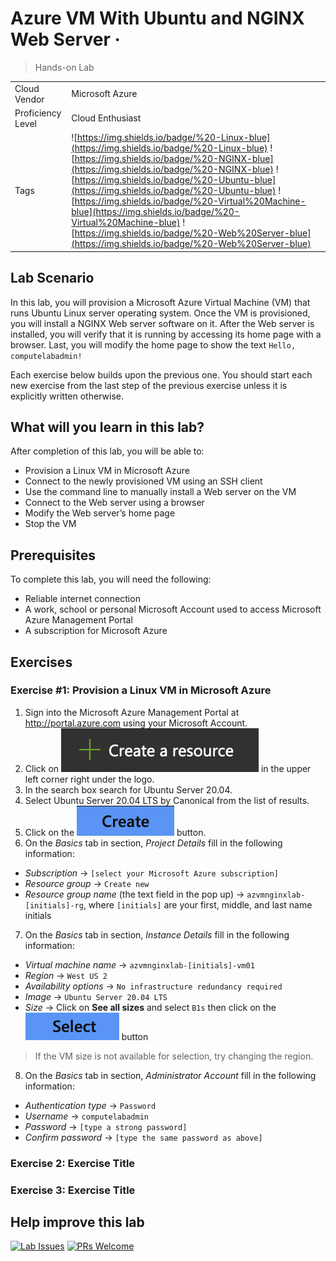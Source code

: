 # Azure VM With Ubuntu and NGINX Web Server &middot;

> Hands-on Lab

|                   |                   |
| :---------------- | :---------------- |
| Cloud Vendor      | Microsoft Azure   |
| Proficiency Level | Cloud  Enthusiast |
| Tags              | ![https://img.shields.io/badge/%20-Linux-blue](https://img.shields.io/badge/%20-Linux-blue) ![https://img.shields.io/badge/%20-NGINX-blue](https://img.shields.io/badge/%20-NGINX-blue) ![https://img.shields.io/badge/%20-Ubuntu-blue](https://img.shields.io/badge/%20-Ubuntu-blue) ![https://img.shields.io/badge/%20-Virtual%20Machine-blue](https://img.shields.io/badge/%20-Virtual%20Machine-blue) ![https://img.shields.io/badge/%20-Web%20Server-blue](https://img.shields.io/badge/%20-Web%20Server-blue) |

## Lab Scenario
In this lab, you will provision a Microsoft Azure Virtual Machine (VM) that runs Ubuntu Linux server operating system. Once the VM is provisioned, you will install a NGINX Web server software on it. After the Web server is installed, you will verify that it is running by accessing its home page with a browser. Last, you will modify the home page to show the text `Hello, computelabadmin!`

Each exercise below builds upon the previous one. You should start each new exercise from the last step of the previous exercise unless it is explicitly written otherwise.

## What will you learn in this lab?
After completion of this lab, you will be able to:

- Provision a Linux VM in Microsoft Azure
- Connect to the newly provisioned VM using an SSH client
- Use the command line to manually install a Web server on the VM
- Connect to the Web server using a browser
- Modify the Web server’s home page
- Stop the VM

## Prerequisites
To complete this lab, you will need the following:

- Reliable internet connection
- A work, school or personal Microsoft Account used to access Microsoft Azure Management Portal
- A subscription for Microsoft Azure

## Exercises

### Exercise #1: Provision a Linux VM in Microsoft Azure

1. Sign into the Microsoft Azure Management Portal at http://portal.azure.com using your Microsoft Account.
2. Click on ![Create a resource](media/azure-create-a-resource.png) in the upper left corner right under the logo.
3. In the search box search for Ubuntu Server 20.04.
4. Select Ubuntu Server 20.04 LTS by Canonical from the list of results.
5. Click on the ![Create button](media/azure-create-button.png) button.
6. On the *Basics* tab in section, *Project Details* fill in the following information:
  - *Subscription* → `[select your Microsoft Azure subscription]`
  - *Resource group* → `Create new`
  - *Resource group name* (the text field in the pop up) → `azvmnginxlab-[initials]-rg`, where `[initials]` are your first, middle, and last name initials
7. On the *Basics* tab in section, *Instance Details* fill in the following information:
  - *Virtual machine name* → `azvmnginxlab-[initials]-vm01`
  - *Region* → `West US 2`
  - *Availability options* → `No infrastructure redundancy required`
  - *Image* → `Ubuntu Server 20.04 LTS`
  - *Size* → Click on **See all sizes** and select `B1s` then click on the ![Select button](media/azure-select-button.png) button

  > If the VM size is not available for selection, try changing the region.
8. On the *Basics* tab in section, *Administrator Account* fill in the following information:
  - *Authentication type* → `Password`
  - *Username* → `computelabadmin`
  - *Password* → `[type a strong password]`
  - *Confirm password* → `[type the same password as above]`

### Exercise 2: Exercise Title
### Exercise 3: Exercise Title

## Help improve this lab

[![Lab Issues](https://img.shields.io/github/issues/crimsonpinnacle/cloud-labs)](https://github.com/CrimsonPinnacle/cloud-labs/issues/new?assignees=toddysm&labels=new+lab&template=bug_template.md&title=) [![PRs Welcome](https://img.shields.io/badge/PRs-welcome-brightgreen.svg)](https://github.com/CrimsonPinnacle/cloud-labs/pulls)